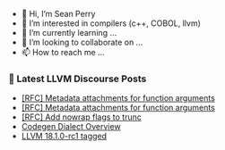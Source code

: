 - 👋 Hi, I’m Sean Perry
- 👀 I’m interested in compilers (c++, COBOL, llvm)
- 🌱 I’m currently learning ...
- 💞️ I’m looking to collaborate on ...
- 📫 How to reach me ...

<!---
s66perry/s66perry is a ✨ special ✨ repository because its `README.md` (this file) appears on your GitHub profile.
You can click the Preview link to take a look at your changes.
--->
### 📕 Latest LLVM Discourse Posts

<!-- DISCOURSE-LLVM:START -->
- [[RFC] Metadata attachments for function arguments](https://discourse.llvm.org/t/rfc-metadata-attachments-for-function-arguments/76420#post_16)
- [[RFC] Metadata attachments for function arguments](https://discourse.llvm.org/t/rfc-metadata-attachments-for-function-arguments/76420#post_15)
- [[RFC] Add nowrap flags to trunc](https://discourse.llvm.org/t/rfc-add-nowrap-flags-to-trunc/77453#post_7)
- [Codegen Dialect Overview](https://discourse.llvm.org/t/codegen-dialect-overview/2723#post_12)
- [LLVM 18.1.0-rc1 tagged](https://discourse.llvm.org/t/llvm-18-1-0-rc1-tagged/76619#post_13)
<!-- DISCOURSE-LLVM:END -->
